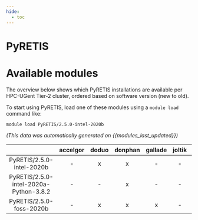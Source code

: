 ```yaml
---
hide:
  - toc
---
```


PyRETIS
=======

# Available modules


The overview below shows which PyRETIS installations are available per HPC-UGent Tier-2 cluster, ordered based on software version (new to old).

To start using PyRETIS, load one of these modules using a `module load` command like:

```shell
module load PyRETIS/2.5.0-intel-2020b
```

*(This data was automatically generated on {{modules_last_updated}})*  

| |accelgor|doduo|donphan|gallade|joltik|shinx|skitty|
| :---: | :---: | :---: | :---: | :---: | :---: | :---: | :---: |
|PyRETIS/2.5.0-intel-2020b|-|x|x|-|-|-|-|
|PyRETIS/2.5.0-intel-2020a-Python-3.8.2|-|-|x|-|-|-|-|
|PyRETIS/2.5.0-foss-2020b|-|x|x|x|-|-|-|
